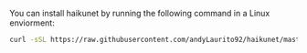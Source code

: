 You can install haikunet by running the following command in a Linux enviorment:

```bash
curl -sSL https://raw.githubusercontent.com/andyLaurito92/haikunet/master/download_directory.sh | bash
```
